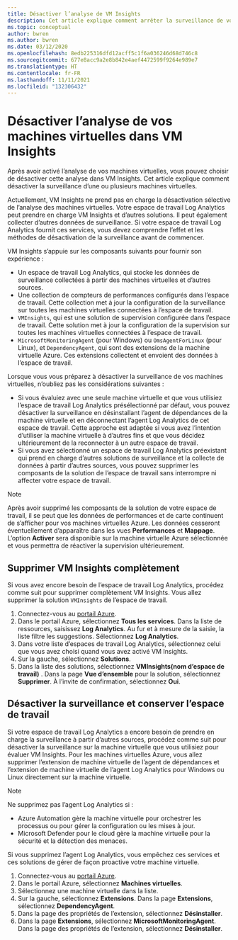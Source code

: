 ```yaml
---
title: Désactiver l’analyse de VM Insights
description: Cet article explique comment arrêter la surveillance de vos machines virtuelles dans VM Insights.
ms.topic: conceptual
author: bwren
ms.author: bwren
ms.date: 03/12/2020
ms.openlocfilehash: 8edb225316dfd12acff5c1f6a036246d68d746c8
ms.sourcegitcommit: 677e8acc9a2e8b842e4aef4472599f9264e989e7
ms.translationtype: HT
ms.contentlocale: fr-FR
ms.lasthandoff: 11/11/2021
ms.locfileid: "132306432"
---
```

# <a name="disable-monitoring-of-your-vms-in-vm-insights"></a>Désactiver l’analyse de vos machines virtuelles dans VM Insights

Après avoir activé l’analyse de vos machines virtuelles, vous pouvez choisir de désactiver cette analyse dans VM Insights. Cet article explique comment désactiver la surveillance d’une ou plusieurs machines virtuelles.  

Actuellement, VM Insights ne prend pas en charge la désactivation sélective de l’analyse des machines virtuelles. Votre espace de travail Log Analytics peut prendre en charge VM Insights et d’autres solutions. Il peut également collecter d’autres données de surveillance. Si votre espace de travail Log Analytics fournit ces services, vous devez comprendre l’effet et les méthodes de désactivation de la surveillance avant de commencer.

VM Insights s’appuie sur les composants suivants pour fournir son expérience :

* Un espace de travail Log Analytics, qui stocke les données de surveillance collectées à partir des machines virtuelles et d’autres sources.
* Une collection de compteurs de performances configurés dans l’espace de travail. Cette collection met à jour la configuration de la surveillance sur toutes les machines virtuelles connectées à l’espace de travail.
* `VMInsights`, qui est une solution de supervision configurée dans l’espace de travail. Cette solution met à jour la configuration de la supervision sur toutes les machines virtuelles connectées à l’espace de travail.
* `MicrosoftMonitoringAgent` (pour Windows) ou `OmsAgentForLinux` (pour Linux), et `DependencyAgent`, qui sont des extensions de la machine virtuelle Azure. Ces extensions collectent et envoient des données à l’espace de travail.

Lorsque vous vous préparez à désactiver la surveillance de vos machines virtuelles, n’oubliez pas les considérations suivantes :

* Si vous évaluiez avec une seule machine virtuelle et que vous utilisiez l’espace de travail Log Analytics présélectionné par défaut, vous pouvez désactiver la surveillance en désinstallant l’agent de dépendances de la machine virtuelle et en déconnectant l’agent Log Analytics de cet espace de travail. Cette approche est adaptée si vous avez l’intention d’utiliser la machine virtuelle à d’autres fins et que vous décidez ultérieurement de la reconnecter à un autre espace de travail.
* Si vous avez sélectionné un espace de travail Log Analytics préexistant qui prend en charge d’autres solutions de surveillance et la collecte de données à partir d’autres sources, vous pouvez supprimer les composants de la solution de l’espace de travail sans interrompre ni affecter votre espace de travail.  

>[!NOTE]
> Après avoir supprimé les composants de la solution de votre espace de travail, il se peut que les données de performances et de carte continuent de s’afficher pour vos machines virtuelles Azure. Les données cesseront éventuellement d’apparaître dans les vues **Performances** et **Mappage**. L’option **Activer** sera disponible sur la machine virtuelle Azure sélectionnée et vous permettra de réactiver la supervision ultérieurement.  

## <a name="remove-vm-insights-completely"></a>Supprimer VM Insights complètement

Si vous avez encore besoin de l’espace de travail Log Analytics, procédez comme suit pour supprimer complètement VM Insights. Vous allez supprimer la solution `VMInsights` de l’espace de travail.  

1. Connectez-vous au [portail Azure](https://portal.azure.com).
2. Dans le portail Azure, sélectionnez **Tous les services**. Dans la liste de ressources, saisissez **Log Analytics**. Au fur et à mesure de la saisie, la liste filtre les suggestions. Sélectionnez **Log Analytics**.
3. Dans votre liste d’espaces de travail Log Analytics, sélectionnez celui que vous avez choisi quand vous avez activé VM Insights.
4. Sur la gauche, sélectionnez **Solutions**.  
5. Dans la liste des solutions, sélectionnez **VMInsights(nom d’espace de travail)** . Dans la page **Vue d’ensemble** pour la solution, sélectionnez **Supprimer**. À l’invite de confirmation, sélectionnez **Oui**.

## <a name="disable-monitoring-and-keep-the-workspace"></a>Désactiver la surveillance et conserver l’espace de travail  

Si votre espace de travail Log Analytics a encore besoin de prendre en charge la surveillance à partir d’autres sources, procédez comme suit pour désactiver la surveillance sur la machine virtuelle que vous utilisiez pour évaluer VM Insights. Pour les machines virtuelles Azure, vous allez supprimer l’extension de machine virtuelle de l’agent de dépendances et l’extension de machine virtuelle de l’agent Log Analytics pour Windows ou Linux directement sur la machine virtuelle. 

>[!NOTE]
>Ne supprimez pas l’agent Log Analytics si : 
>
> * Azure Automation gère la machine virtuelle pour orchestrer les processus ou pour gérer la configuration ou les mises à jour. 
> * Microsoft Defender pour le cloud gère la machine virtuelle pour la sécurité et la détection des menaces. 
>
> Si vous supprimez l’agent Log Analytics, vous empêchez ces services et ces solutions de gérer de façon proactive votre machine virtuelle. 

1. Connectez-vous au [portail Azure](https://portal.azure.com). 
2. Dans le portail Azure, sélectionnez **Machines virtuelles**. 
3. Sélectionnez une machine virtuelle dans la liste. 
4. Sur la gauche, sélectionnez **Extensions**. Dans la page **Extensions**, sélectionnez **DependencyAgent**.
5. Dans la page des propriétés de l’extension, sélectionnez **Désinstaller**.
6. Dans la page **Extensions**, sélectionnez **MicrosoftMonitoringAgent**. Dans la page des propriétés de l’extension, sélectionnez **Désinstaller**.  
